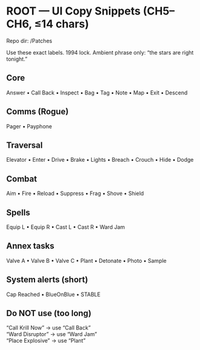 # ROOT — UI Copy Snippets (CH5–CH6, ≤14 chars)
Repo dir: /Patches

Use these exact labels. 1994 lock. Ambient phrase only: “the stars are right tonight.”

## Core
Answer • Call Back • Inspect • Bag • Tag • Note • Map • Exit • Descend

## Comms (Rogue)
Pager • Payphone

## Traversal
Elevator • Enter • Drive • Brake • Lights • Breach • Crouch • Hide • Dodge

## Combat
Aim • Fire • Reload • Suppress • Frag • Shove • Shield

## Spells
Equip L • Equip R • Cast L • Cast R • Ward Jam

## Annex tasks
Valve A • Valve B • Valve C • Plant • Detonate • Photo • Sample

## System alerts (short)
Cap Reached • BlueOnBlue • STABLE

## Do NOT use (too long)
“Call Krill Now” → use “Call Back”  
“Ward Disruptor” → use “Ward Jam”  
“Place Explosive” → use “Plant”
